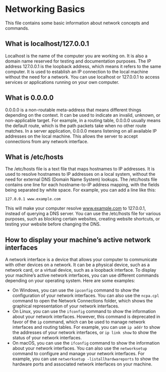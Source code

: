 # Networking Basics

This file contains some basic information about network concepts and commands.

## What is localhost/127.0.0.1

Localhost is the name of the computer you are working on. It is also a domain name reserved for testing and documentation purposes. The IP address 127.0.0.1 is the loopback address, which means it refers to the same computer. It is used to establish an IP connection to the local machine without the need for a network. You can use localhost or 127.0.0.1 to access services or applications running on your own computer.

## What is 0.0.0.0

0.0.0.0 is a non-routable meta-address that means different things depending on the context. It can be used to indicate an invalid, unknown, or non-applicable target. For example, in a routing table, 0.0.0.0 usually means the default route, which is the path packets take when no other route matches. In a server application, 0.0.0.0 means listening on all available IP addresses on the local machine. This allows the server to accept connections from any network interface.

## What is /etc/hosts

The /etc/hosts file is a text file that maps hostnames to IP addresses. It is used to resolve hostnames to IP addresses on a local system, without the need for external DNS (Domain Name System) lookups. The /etc/hosts file contains one line for each hostname-to-IP address mapping, with the fields being separated by white space. For example, you can add a line like this:

`127.0.0.1 www.example.com`

This will make your computer resolve www.example.com to 127.0.0.1, instead of querying a DNS server. You can use the /etc/hosts file for various purposes, such as blocking certain websites, creating website shortcuts, or testing your website before changing the DNS.

## How to display your machine’s active network interfaces

A network interface is a device that allows your computer to communicate with other devices on a network. It can be a physical device, such as a network card, or a virtual device, such as a loopback interface. To display your machine’s active network interfaces, you can use different commands depending on your operating system. Here are some examples:

- On Windows, you can use the `ipconfig` command to show the configuration of your network interfaces. You can also use the `ncpa.cpl` command to open the Network Connections folder, which shows the graphical representation of your network interfaces.
- On Linux, you can use the `ifconfig` command to show the information about your network interfaces. However, this command is deprecated in favor of the `ip` command, which can be used to manage network interfaces and routing tables. For example, you can use `ip addr` to show the addresses of your network interfaces, or `ip link show` to show the status of your network interfaces.
- On macOS, you can use the `ifconfig` command to show the information about your network interfaces. You can also use the `networksetup` command to configure and manage your network interfaces. For example, you can use `networksetup -listallhardwareports` to show the hardware ports and associated network interfaces on your machine.
